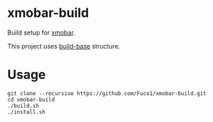 # xmobar-build

Build setup for [xmobar](https://github.com/jaor/xmobar).

This project uses [build-base](https://github.com/Fuco1/build-base) structure.

# Usage

``` shell
git clone --recursive https://github.com/Fuco1/xmobar-build.git
cd xmobar-build
./build.sh
./install.sh
```
